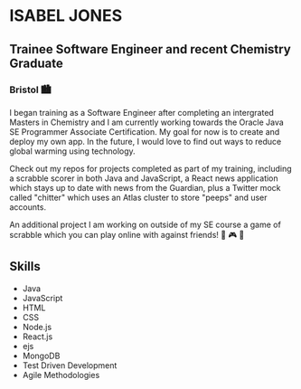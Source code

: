 # ISABEL JONES
## Trainee Software Engineer and recent Chemistry Graduate
### Bristol 🏙️


I began training as a Software Engineer after completing an intergrated Masters in Chemistry and I am currently working towards the Oracle Java SE Programmer Associate Certification. My goal for now is to create and deploy my own app. In the future, I would love to find out ways to reduce global warming using technology. 
</br> 

Check out my repos for projects completed as part of my training, including a scrabble scorer in both Java and JavaScript, a React news application which stays up to date with news from the Guardian, plus a Twitter mock called "chitter" which uses an Atlas cluster to store "peeps" and user accounts.
</br>

An additional project I am working on outside of my SE course a game of scrabble which you can play online with against friends! :game_die: :video_game: :dart:


## Skills
- Java
- JavaScript
- HTML
- CSS
- Node.js
- React.js
- ejs
- MongoDB
- Test Driven Development
- Agile Methodologies




<!--
**isabeljones299/isabeljones299** is a ✨ _special_ ✨ repository because its `README.md` (this file) appears on your GitHub profile.

Here are some ideas to get you started:

- 🔭 I’m currently working on ...
- 🌱 I’m currently learning ...
- 👯 I’m looking to collaborate on ...
- 🤔 I’m looking for help with ...
- 💬 Ask me about ...
- 📫 How to reach me: ...
- 😄 Pronouns: ...
- ⚡ Fun fact: ...
-->
